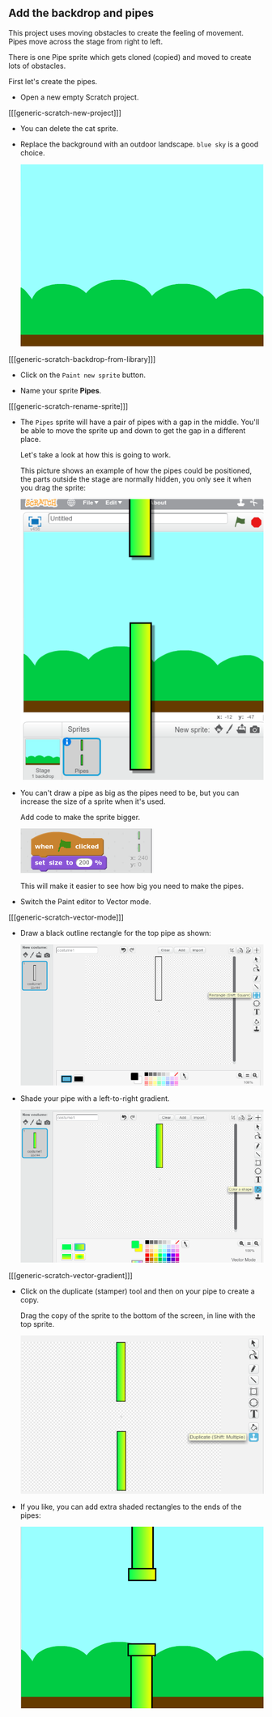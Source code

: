 

## Add the backdrop and pipes

This project uses moving obstacles to create the feeling of movement. Pipes move across the stage from right to left. 

There is one Pipe sprite which gets cloned (copied) and moved to create lots of obstacles. 

First let's create the pipes. 

+ Open a new empty Scratch project.

[[[generic-scratch-new-project]]]

+ You can delete the cat sprite. 

+ Replace the background with an outdoor landscape. `blue sky` is a good choice.

    ![screenshot](images/flappy-stage.png)
    
[[[generic-scratch-backdrop-from-library]]]

+ Click on the `Paint new sprite` button.

+ Name your sprite **Pipes**.

[[[generic-scratch-rename-sprite]]]

+ The `Pipes` sprite will have a pair of pipes with a gap in the middle. You'll be able to move the sprite up and down to get the gap in a different place. 

    Let's take a look at how this is going to work. 

    This picture shows an example of how the pipes could be positioned, the parts outside the stage are normally hidden, you only see it when you drag the sprite:
    
    ![screenshot](images/flappy-pipes-position.png)

+ You can't draw a pipe as big as the pipes need to be, but you can increase the size of a sprite when it's used. 

    Add code to make the sprite bigger. 
    
    ![screenshot](images/flappy-pipes-size.png)
    
    This will make it easier to see how big you need to make the pipes.

+ Switch the Paint editor to Vector mode. 

[[[generic-scratch-vector-mode]]]

+ Draw a black outline rectangle for the top pipe as shown:

    ![screenshot](images/flappy-pipes-rectangle.png)

+ Shade your pipe with a left-to-right gradient. 

    ![screenshot](images/flappy-pipes-filled.png)

[[[generic-scratch-vector-gradient]]]

+ Click on the duplicate (stamper) tool and then on your pipe to create a copy. 

    Drag the copy of the sprite to the bottom of the screen, in line with the top sprite.
    
    ![screenshot](images/flappy-pipes-duplicate.png)

+ If you like, you can add extra shaded rectangles to the ends of the pipes: 

    ![screenshot](images/flappy-pipes-ends.png)

